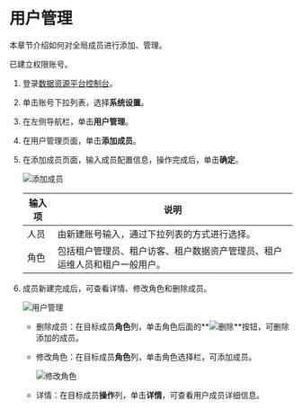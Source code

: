 # 用户管理

本章节介绍如何对全局成员进行添加、管理。

已建立权限账号。

1.  登录[数据资源平台控制台](https://dataq.console.aliyun.com)。

2.  单击账号下拉列表，选择**系统设置**。

3.  在左侧导航栏，单击**用户管理**。

4.  在用户管理页面，单击**添加成员**。

5.  在添加成员页面，输入成员配置信息，操作完成后，单击**确定**。

    ![添加成员](https://static-aliyun-doc.oss-accelerate.aliyuncs.com/assets/img/zh-CN/6527160161/p217620.png)

    |输入项|说明|
    |---|--|
    |人员|由新建账号输入，通过下拉列表的方式进行选择。|
    |角色|包括租户管理员、租户访客、租户数据资产管理员、租户运维人员和租户一般用户。|

6.  成员新建完成后，可查看详情、修改角色和删除成员。

    ![用户管理](https://static-aliyun-doc.oss-accelerate.aliyuncs.com/assets/img/zh-CN/6527160161/p217623.png)

    -   删除成员：在目标成员**角色**列，单击角色后面的**![删除](https://static-aliyun-doc.oss-accelerate.aliyuncs.com/assets/img/zh-CN/7925140161/p208488.png)**按钮，可删除添加的成员。
    -   修改角色：在目标成员**角色**列，单击角色选择栏，可添加成员。

        ![修改角色](https://static-aliyun-doc.oss-accelerate.aliyuncs.com/assets/img/zh-CN/6527160161/p217628.png)

    -   详情：在目标成员**操作**列，单击**详情**，可查看用户成员详细信息。

